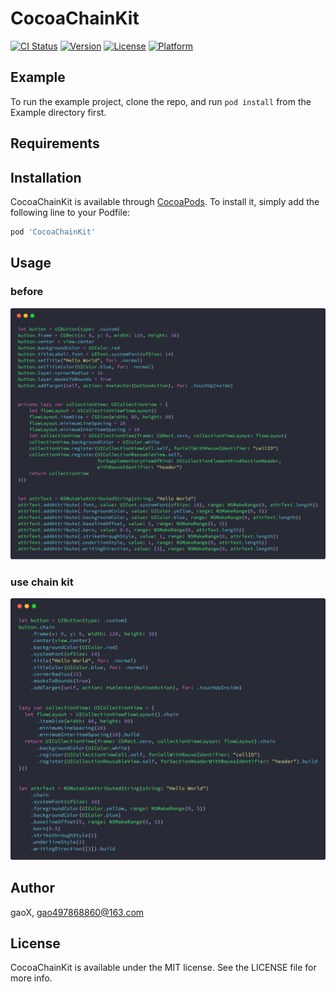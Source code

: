 # CocoaChainKit

[![CI Status](https://img.shields.io/travis/G-Xi0N/CocoaChainKit.svg?style=flat)](https://travis-ci.org/G-Xi0N/CocoaChainKit)
[![Version](https://img.shields.io/cocoapods/v/CocoaChainKit.svg?style=flat)](https://cocoapods.org/pods/CocoaChainKit)
[![License](https://img.shields.io/cocoapods/l/CocoaChainKit.svg?style=flat)](https://cocoapods.org/pods/CocoaChainKit)
[![Platform](https://img.shields.io/cocoapods/p/CocoaChainKit.svg?style=flat)](https://cocoapods.org/pods/CocoaChainKit)

## Example

To run the example project, clone the repo, and run `pod install` from the Example directory first.

## Requirements

## Installation

CocoaChainKit is available through [CocoaPods](https://cocoapods.org). To install
it, simply add the following line to your Podfile:

```ruby
pod 'CocoaChainKit'
```

## Usage

### before

![](https://github.com/Ginxx/CocoaChainKit/blob/master/Example/before.png)

### use chain kit

![](https://github.com/Ginxx/CocoaChainKit/blob/master/Example/cocoa_chain_kit.png)

## Author

gaoX, gao497868860@163.com

## License

CocoaChainKit is available under the MIT license. See the LICENSE file for more info.
